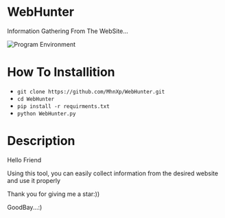 # WebHunter
Information Gathering From The WebSite...

![Program Environment](https://www.uplooder.net/img/image/90/7235d95f43bacdd46501cd48e7740967/Screenshot-(149).png)

# How To Installition
* ` git clone https://github.com/MhnXp/WebHunter.git `
*  `cd WebHunter`
*  `pip install -r requirments.txt`
*  `python WebHunter.py`


# Description
Hello Friend

Using this tool, you can easily collect information from the desired website and use it properly

Thank you for giving me a star:))

GoodBay...:)
